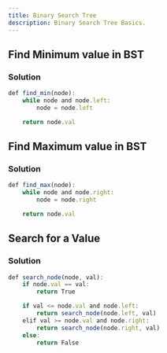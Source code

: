 ```yaml
---
title: Binary Search Tree
description: Binary Search Tree Basics.
---
```


## Find Minimum value in BST

### Solution

```js
def find_min(node):
    while node and node.left:
        node = node.left

    return node.val

```

## Find Maximum value in BST

### Solution

```js
def find_max(node):
    while node and node.right:
        node = node.right

    return node.val

```

## Search for a Value

### Solution

```js
def search_node(node, val):
    if node.val == val:
        return True

    if val <= node.val and node.left:
        return search_node(node.left, val)
    elif val >= node.val and node.right:
        return search_node(node.right, val)
    else:
        return False
```
